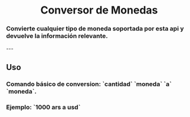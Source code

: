 <h1 align="center"> Conversor de Monedas </h1>
<h3 >Convierte cualquier tipo de moneda soportada por esta api y devuelve la información relevante.</h3>
---
<h2>Uso</h2>
<h3>Comando básico de conversion: `cantidad` `moneda` `a` `moneda`.</h3>
<h3>Ejemplo: `1000 ars a usd`</h3>
